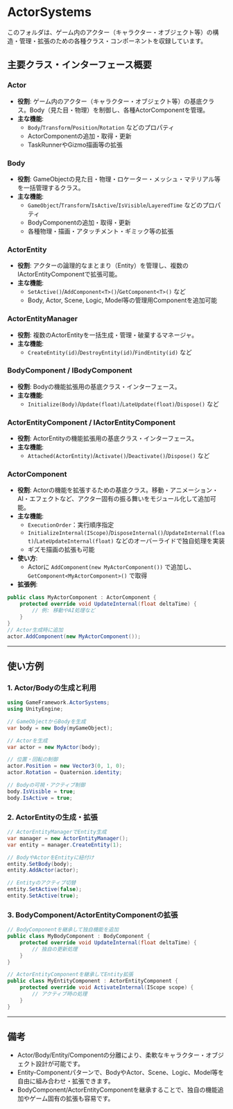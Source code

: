 # ActorSystems

このフォルダは、ゲーム内のアクター（キャラクター・オブジェクト等）の構造・管理・拡張のための各種クラス・コンポーネントを収録しています。

## 主要クラス・インターフェース概要

### Actor
- **役割**: ゲーム内のアクター（キャラクター・オブジェクト等）の基底クラス。Body（見た目・物理）を制御し、各種ActorComponentを管理。
- **主な機能**:
  - `Body`/`Transform`/`Position`/`Rotation` などのプロパティ
  - ActorComponentの追加・取得・更新
  - TaskRunnerやGizmo描画等の拡張

### Body
- **役割**: GameObjectの見た目・物理・ロケーター・メッシュ・マテリアル等を一括管理するクラス。
- **主な機能**:
  - `GameObject`/`Transform`/`IsActive`/`IsVisible`/`LayeredTime` などのプロパティ
  - BodyComponentの追加・取得・更新
  - 各種物理・描画・アタッチメント・ギミック等の拡張

### ActorEntity
- **役割**: アクターの論理的なまとまり（Entity）を管理し、複数のIActorEntityComponentで拡張可能。
- **主な機能**:
  - `SetActive()`/`AddComponent<T>()`/`GetComponent<T>()` など
  - Body, Actor, Scene, Logic, Model等の管理用Componentを追加可能

### ActorEntityManager
- **役割**: 複数のActorEntityを一括生成・管理・破棄するマネージャ。
- **主な機能**:
  - `CreateEntity(id)`/`DestroyEntity(id)`/`FindEntity(id)` など

### BodyComponent / IBodyComponent
- **役割**: Bodyの機能拡張用の基底クラス・インターフェース。
- **主な機能**:
  - `Initialize(Body)`/`Update(float)`/`LateUpdate(float)`/`Dispose()` など

### ActorEntityComponent / IActorEntityComponent
- **役割**: ActorEntityの機能拡張用の基底クラス・インターフェース。
- **主な機能**:
  - `Attached(ActorEntity)`/`Activate()`/`Deactivate()`/`Dispose()` など

### ActorComponent
- **役割**: Actorの機能を拡張するための基底クラス。移動・アニメーション・AI・エフェクトなど、アクター固有の振る舞いをモジュール化して追加可能。
- **主な機能**:
  - `ExecutionOrder`：実行順序指定
  - `InitializeInternal(IScope)`/`DisposeInternal()`/`UpdateInternal(float)`/`LateUpdateInternal(float)` などのオーバーライドで独自処理を実装
  - ギズモ描画の拡張も可能
- **使い方**:
  - Actorに `AddComponent(new MyActorComponent())` で追加し、`GetComponent<MyActorComponent>()` で取得
- **拡張例**:
```csharp
public class MyActorComponent : ActorComponent {
    protected override void UpdateInternal(float deltaTime) {
        // 例: 移動やAI処理など
    }
}
// Actor生成時に追加
actor.AddComponent(new MyActorComponent());
```

---

## 使い方例

### 1. Actor/Bodyの生成と利用

```csharp
using GameFramework.ActorSystems;
using UnityEngine;

// GameObjectからBodyを生成
var body = new Body(myGameObject);

// Actorを生成
var actor = new MyActor(body);

// 位置・回転の制御
actor.Position = new Vector3(0, 1, 0);
actor.Rotation = Quaternion.identity;

// Bodyの可視・アクティブ制御
body.IsVisible = true;
body.IsActive = true;
```

### 2. ActorEntityの生成・拡張

```csharp
// ActorEntityManagerでEntity生成
var manager = new ActorEntityManager();
var entity = manager.CreateEntity(1);

// BodyやActorをEntityに紐付け
entity.SetBody(body);
entity.AddActor(actor);

// Entityのアクティブ切替
entity.SetActive(false);
entity.SetActive(true);
```

### 3. BodyComponent/ActorEntityComponentの拡張

```csharp
// BodyComponentを継承して独自機能を追加
public class MyBodyComponent : BodyComponent {
    protected override void UpdateInternal(float deltaTime) {
        // 独自の更新処理
    }
}

// ActorEntityComponentを継承してEntity拡張
public class MyEntityComponent : ActorEntityComponent {
    protected override void ActivateInternal(IScope scope) {
        // アクティブ時の処理
    }
}
```

---

## 備考

- Actor/Body/Entity/Componentの分離により、柔軟なキャラクター・オブジェクト設計が可能です。
- Entity-Componentパターンで、BodyやActor、Scene、Logic、Model等を自由に組み合わせ・拡張できます。
- BodyComponent/ActorEntityComponentを継承することで、独自の機能追加やゲーム固有の拡張も容易です。 